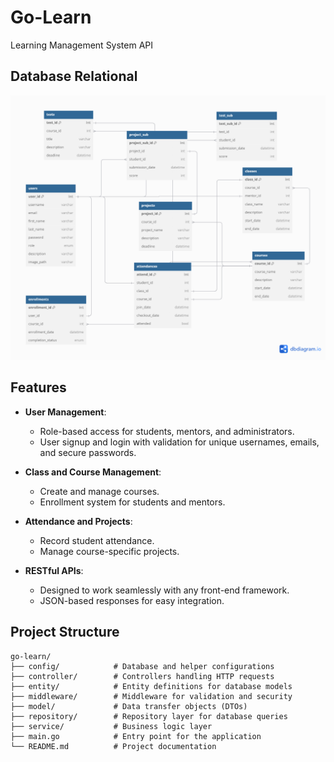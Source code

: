 # Go-Learn
Learning Management System API

## Database Relational
![database relational](./go-learn.png)

## Features

- **User Management**:  
  - Role-based access for students, mentors, and administrators.
  - User signup and login with validation for unique usernames, emails, and secure passwords.

- **Class and Course Management**:  
  - Create and manage courses.
  - Enrollment system for students and mentors.

- **Attendance and Projects**:  
  - Record student attendance.
  - Manage course-specific projects.

- **RESTful APIs**:  
  - Designed to work seamlessly with any front-end framework.
  - JSON-based responses for easy integration.

## Project Structure

```plaintext
go-learn/
├── config/            # Database and helper configurations
├── controller/        # Controllers handling HTTP requests
├── entity/            # Entity definitions for database models
├── middleware/        # Middleware for validation and security
├── model/             # Data transfer objects (DTOs)
├── repository/        # Repository layer for database queries
├── service/           # Business logic layer
├── main.go            # Entry point for the application
└── README.md          # Project documentation
